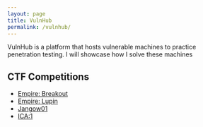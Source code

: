 ```yaml
---
layout: page
title: VulnHub
permalink: /vulnhub/
---
```


VulnHub is a platform that hosts vulnerable machines to practice penetration testing. I will showcase how I solve these machines

## CTF Competitions
- [Empire: Breakout](./empire-breakout)
- [Empire: Lupin](./empire-lupin)
- [Jangow01](./jangow01)
- [ICA:1](./ica-1)
